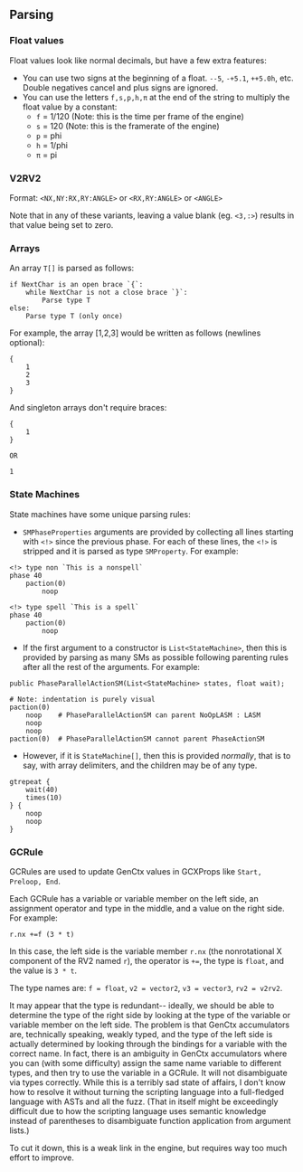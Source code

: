 ## Parsing

### Float values

Float values look like normal decimals, but have a few extra features:

- You can use two signs at the beginning of a float. `--5`, `-+5.1`, `++5.0h`, etc. Double negatives cancel and plus signs are ignored.
- You can use the letters `f,s,p,h,π` at the end of the string to multiply the float value by a constant:
  - `f` = 1/120 (Note: this is the time per frame of the engine)
  - `s` = 120 (Note: this is the framerate of the engine)
  - `p` = phi
  - `h` = 1/phi
  - `π` = pi

### V2RV2

Format: `<NX,NY:RX,RY:ANGLE>` or `<RX,RY:ANGLE>` or `<ANGLE>`

Note that in any of these variants, leaving a value blank (eg. `<3,:>`) results in that value being set to zero.

### Arrays

An array `T[]` is parsed as follows:

```
if NextChar is an open brace `{`:
	while NextChar is not a close brace `}`:
		Parse type T
else:
	Parse type T (only once)
```

For example, the array [1,2,3] would be written as follows (newlines optional):

```
{
	1
	2
	3
}
```

And singleton arrays don't require braces:

```
{
	1
}

OR

1
```

### State Machines

State machines have some unique parsing rules:

- `SMPhaseProperties` arguments are provided by collecting all lines starting with `<!>` since the previous phase. For each of these lines, the `<!>` is stripped and it is parsed as type `SMProperty`. For example:

```
<!> type non `This is a nonspell`
phase 40
	paction(0)
		noop

<!> type spell `This is a spell`
phase 40
	paction(0)
		noop
```

- If the first argument to a constructor is `List<StateMachine>`, then this is provided by parsing as many SMs as possible following parenting rules after all the rest of the arguments. For example:

```
public PhaseParallelActionSM(List<StateMachine> states, float wait);

# Note: indentation is purely visual
paction(0)
	noop	# PhaseParallelActionSM can parent NoOpLASM : LASM
	noop
	noop
paction(0)	# PhaseParallelActionSM cannot parent PhaseActionSM
```

- However, if it is `StateMachine[]`, then this is provided *normally*, that is to say, with array delimiters, and the children may be of any type.

```
gtrepeat {
	wait(40)
	times(10)
} {
	noop
	noop
}
```

### GCRule

GCRules are used to update GenCtx values in GCXProps like `Start, Preloop, End`. 

Each GCRule has a variable or variable member on the left side, an assignment operator and type in the middle, and a value on the right side. For example:

`r.nx +=f (3 * t)`

In this case, the left side is the variable member `r.nx` (the nonrotational X component of the RV2 named `r`), the operator is `+=`, the type is `float`, and the value is `3 * t`. 

The type names are: `f = float`, `v2 = vector2`, `v3 = vector3`, `rv2 = v2rv2`. 

It may appear that the type is redundant-- ideally, we should be able to determine the type of the right side by looking at the type of the variable or variable member on the left side. The problem is that GenCtx accumulators are, technically speaking, weakly typed, and the type of the left side is actually determined by looking through the bindings for a variable with the correct name. In fact, there is an ambiguity in GenCtx accumulators where you can (with some difficulty) assign the same name variable to different types, and then try to use the variable in a GCRule. It will not disambiguate via types correctly. While this is a terribly sad state of affairs, I don't know how to resolve it without turning the scripting language into a full-fledged language with ASTs and all the fuzz. (That in itself might be exceedingly difficult due to how the scripting language uses semantic knowledge instead of parentheses to disambiguate function application from argument lists.) 

To cut it down, this is a weak link in the engine, but requires way too much effort to improve.

